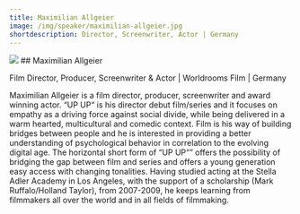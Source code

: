 ```yaml
---
title: Maximilian Allgeier 
image: /img/speaker/maximilian-allgeier.jpg
shortdescription: Director, Screenwriter, Actor | Germany
---
```

<img src="/img/speaker/maximilian-allgeier.jpg">
## Maximilian Allgeier

Film Director, Producer, Screenwriter & Actor | Worldrooms Film | Germany

Maximilian Allgeier is a film director, producer, screenwriter and award winning actor. “UP UP“ is his director debut film/series and it focuses on empathy as a driving force against social divide, while being delivered in a warm hearted, multicultural and comedic context. Film is his way of building bridges between people and he is interested in providing a better understanding of psychological behavior in correlation to the evolving digital age. The horizontal short form of “UP UP“” offers the possibility of bridging the gap between film and series and offers a young generation easy access with changing tonalities. Having studied acting at the Stella Adler Academy in Los Angeles, with the support of a scholarship (Mark Ruffalo/Holland Taylor), from 2007-2009, he keeps learning from filmmakers all over the world and in all fields of filmmaking.